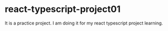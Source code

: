 # react-typescript-project01
It is a practice project. I am doing it for my react typescript project learning.
